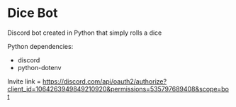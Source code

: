 # Dice Bot
Discord bot created in Python that simply rolls a dice

Python dependencies:
- discord
- python-dotenv

Invite link = https://discord.com/api/oauth2/authorize?client_id=1064263949849210920&permissions=535797689408&scope=bot
